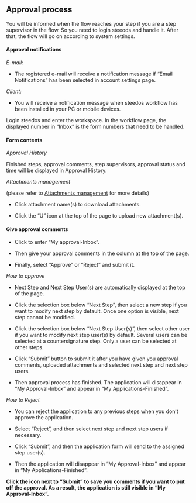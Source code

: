
## Approval process

You will be informed when the flow reaches your step if you are a step supervisor in the flow. So you need to login steeods and handle it. After that, the flow will go on according to system settings.

#### Approval notifications

*E-mail:*

- The registered e-mail will receive a notification message if “Email Notifications” has been selected in account settings page.

*Client:*

- You will receive a notification message when steedos workflow has been installed in your PC or mobile devices.

Login steedos and enter the workspace. In the workflow page, the displayed number in “Inbox” is the form numbers that need to be handled.

#### Form contents

*Approval History*

Finished steps, approval comments, step supervisors, approval status and time will be displayed in Approval History.

*Attachments management*

(please refer to [Attachments management](instance_attachment.md) for more details)


- Click attachment name(s) to download attachments.
 
- Click the “U” icon at the top of the page to upload new attachment(s).

#### Give approval comments

- Click to enter “My approval-Inbox”.

- Then give your approval comments in the column at the top of the page.

- Finally, select ”Approve” or “Reject” and submit it.

 *How to approve*

- Next Step and Next Step User(s) are automatically displayed at the top of the page.

- Click the selection box below “Next Step”, then select a new step if you want to modify next step by default. Once one option is visible, next step cannot be modified.

- Click the selection box below “Next Step User(s)”, then select other user if you want to modify next step user(s) by default. Several users can be selected at a countersignature step. Only a user can be selected at other steps.

- Click “Submit” button to submit it after you have given you approval comments, uploaded attachments and selected next step and next step users.
 
- Then approval process has finished. The application will disappear in “My Approval-Inbox” and appear in “My Applications-Finished”.
 
*How to Reject* 

 - You can reject the application to any previous steps when you don’t approve the application.
 
 - Select “Reject”, and then select next step and next step users if necessary.
 
 - Click “Submit”, and then the application form will send to the assigned step user(s).
 
 - Then the application will disappear in “My Approval-Inbox” and appear in “My Applications-Finished”.

 
**Click the icon next to “Submit” to save you comments if you want to put off the approval. As a result, the application is still visible in “My Approval-Inbox”.**


